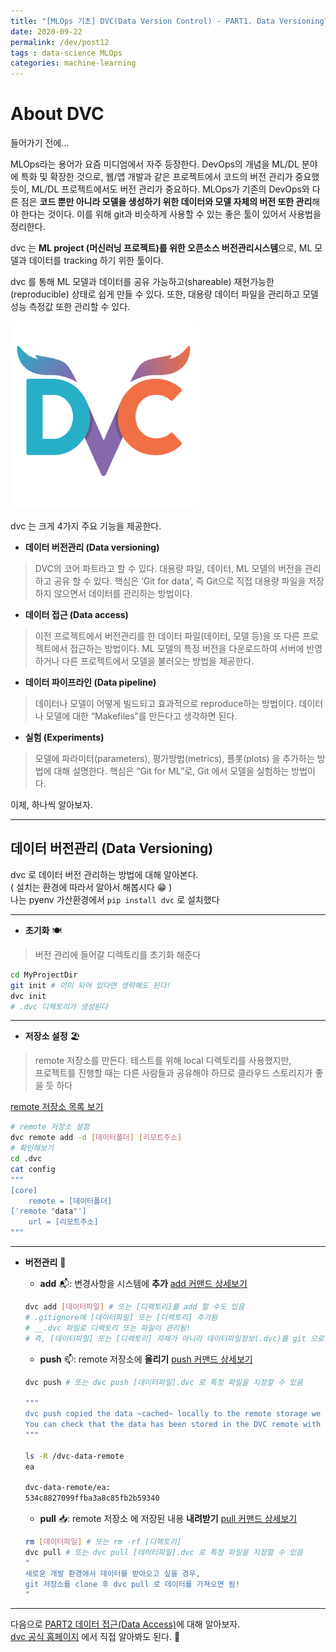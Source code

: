 ```yaml
---
title: "[MLOps 기초] DVC(Data Version Control) - PART1. Data Versioning"
date: 2020-09-22
permalink: /dev/post12
tags : data-science MLOps
categories: machine-learning
---
```


# About DVC
들어가기 전에… 

MLOps라는 용어가 요즘 미디엄에서 자주 등장한다. DevOps의 개념을 ML/DL 분야에 특화 및 확장한 것으로, 웹/앱 개발과 같은 프로젝트에서 코드의 버전 관리가 중요했듯이, ML/DL 프로젝트에서도 버전 관리가 중요하다. MLOps가 기존의 DevOps와 다른 점은 **코드 뿐만 아니라 모델을 생성하기 위한 데이터와 모델 자체의 버전 또한 관리**해야 한다는 것이다. 이를 위해 git과 비슷하게 사용할 수 있는 좋은 툴이 있어서 사용법을 정리한다.

dvc 는 **ML project (머신러닝 프로젝트)를 위한 오픈소스 버전관리시스템**으로, ML 모델과 데이터를 tracking 하기 위한 툴이다. 

dvc 를 통해 ML 모델과 데이터를 공유 가능하고(shareable) 재현가능한(reproducible) 상태로 쉽게 만들 수 있다. 또한, 대용량 데이터 파일을 관리하고 모델 성능 측정값 또한 관리할 수 있다. 

<img src="/assets/images/dvc-icon.png" width="300" height="300">


dvc 는 크게 4가지 주요 기능을 제공한다. 

- **데이터 버전관리 (Data versioning)** 

> DVC의 코어 파트라고 할 수 있다. 대용량 파일, 데이터, ML 모델의 버전을 관리하고 공유 할 수 있다. 핵심은 ‘Git for data’, 즉 Git으로 직접 대용량 파일을 저장하지 않으면서 데이터를 관리하는 방법이다. 

- **데이터 접근 (Data access)**

> 이전 프로젝트에서 버전관리를 한 데이터 파일(데이터, 모델 등)을 또 다른 프로젝트에서 접근하는 방법이다. ML 모델의 특정 버전을 다운로드하여 서버에 반영하거나 다른 프로젝트에서 모델을 불러오는 방법을 제공한다. 

- **데이터 파이프라인 (Data pipeline)**

> 데이터나 모델이 어떻게 빌드되고 효과적으로 reproduce하는 방법이다. 데이터나 모델에 대한 “Makefiles”를 만든다고 생각하면 된다. 

- **실험 (Experiments)**

> 모델에 파라미터(parameters), 평가방법(metrics), 플롯(plots) 을 추가하는 방법에 대해 설명한다. 핵심은 “Git for ML”로, Git 에서 모델을 실험하는 방법이다. 

이제, 하나씩 알아보자. 

---

## 데이터 버전관리 (Data Versioning)

dvc 로 데이터 버전 관리하는 방법에 대해 알아본다. <br>
( 설치는 환경에 따라서 알아서 해봅시다 😁  ) <br>
나는 pyenv  가산환경에서 `pip install dvc` 로 설치했다 <br>

---
 
- **초기화** 🍽

> 버전 관리에 들어갈 디렉토리를 초기화 해준다 

```bash
cd MyProjectDir
git init # 이미 되어 있다면 생략해도 된다!
dvc init 
# .dvc 디렉토리가 생성된다
```

---

- **저장소 설정** 🏖

> remote 저장소를 만든다. 테스트를 위해 local 디렉토리를 사용했지만, <br>
> 프로젝트를 진행할 때는 다른 사람들과 공유해야 하므로 클라우드 스토리지가 좋을 듯 하다

[remote 저장소 목록 보기](https://dvc.org/doc/command-reference/remote/add#supported-storage-types)

```bash
# remote 저장소 설정
dvc remote add -d [데이터폴더] [리모트주소]
# 확인해보기
cd .dvc
cat config
"""
[core]
    remote = [데이터폴더]
['remote "data"']
    url = [리모트주소]
"""
```

---

- **버전관리** 📨

    - **add**  📬:   변경사항을 시스템에 **추가** [add 커맨드 상세보기](https://dvc.org/doc/command-reference/add)

    ```bash
    dvc add [데이터파일] # 또는 [디렉토리]를 add 할 수도 있음
    # .gitignore에 [데이터파일] 또는 [디렉토리] 추가됨
    # __.dvc 파일로 디렉토리 또는 파일이 관리됨! 
    # 즉, [데이터파일] 또는 [디렉토리] 자체가 아니라 데이터파일정보(.dvc)를 git 으로 올리게 됨!
    ```

    - **push** 📫:  remote 저장소에 **올리기**   [push 커맨드 상세보기](https://dvc.org/doc/command-reference/push)

    ```bash
    dvc push # 또는 dvc push [데이터파일].dvc 로 특정 파일을 지정할 수 있음

    """
    dvc push copied the data ~cached~ locally to the remote storage we set up earlier. 
    You can check that the data has been stored in the DVC remote with
    """

    ls -R /dvc-data-remote
    ea

    dvc-data-remote/ea:
    534c8827099ffba3a8c85fb2b59340
    ```

    -  **pull** 📥: remote 저장소 에 저장된 내용 **내려받기** [pull 커맨드 상세보기](https://dvc.org/doc/command-reference/pull)

    ```bash
    rm [데이터파일] # 또는 rm -rf [디렉토리]
    dvc pull # 또는 dvc pull [데이터파일].dvc 로 특정 파일을 지정할 수 있음
    "
    새로운 개발 환경에서 데이터를 받아오고 싶을 경우, 
    git 저장소를 clone 후 dvc pull 로 데이터를 가져오면 됨!
    "
    ```

---

다음으로 [PART2 데이터 접근(Data Access)](https://heainlee.github.io/dev/post13)에 대해 알아보자. <br>
[dvc 공식 홈페이지](https://dvc.org/) 에서 직접 알아봐도 된다. 🤣


